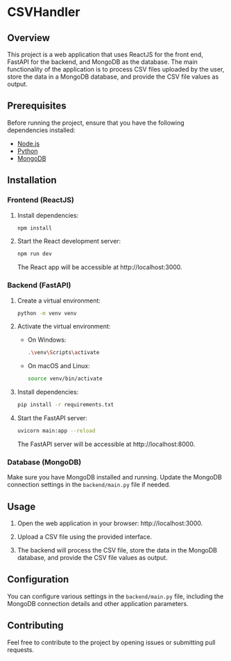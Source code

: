 # CSVHandler

## Overview

This project is a web application that uses ReactJS for the front end, FastAPI for the backend, and MongoDB as the database. The main functionality of the application is to process CSV files uploaded by the user, store the data in a MongoDB database, and provide the CSV file values as output.

## Prerequisites

Before running the project, ensure that you have the following dependencies installed:

- [Node.js](https://nodejs.org/)
- [Python](https://www.python.org/)
- [MongoDB](https://www.mongodb.com/)

## Installation

### Frontend (ReactJS)

1. Install dependencies:

    ```bash
    npm install
    ```

2. Start the React development server:

    ```bash
    npm run dev
    ```

    The React app will be accessible at http://localhost:3000.

### Backend (FastAPI)


1. Create a virtual environment:

    ```bash
    python -m venv venv
    ```

2. Activate the virtual environment:

    - On Windows:

        ```bash
        .\venv\Scripts\activate
        ```

    - On macOS and Linux:

        ```bash
        source venv/bin/activate
        ```

3. Install dependencies:

    ```bash
    pip install -r requirements.txt
    ```

4. Start the FastAPI server:

    ```bash
    uvicorn main:app --reload
    ```

    The FastAPI server will be accessible at http://localhost:8000.

### Database (MongoDB)

Make sure you have MongoDB installed and running. Update the MongoDB connection settings in the `backend/main.py` file if needed.

## Usage

1. Open the web application in your browser: http://localhost:3000.

2. Upload a CSV file using the provided interface.

3. The backend will process the CSV file, store the data in the MongoDB database, and provide the CSV file values as output.

## Configuration

You can configure various settings in the `backend/main.py` file, including the MongoDB connection details and other application parameters.

## Contributing

Feel free to contribute to the project by opening issues or submitting pull requests.
